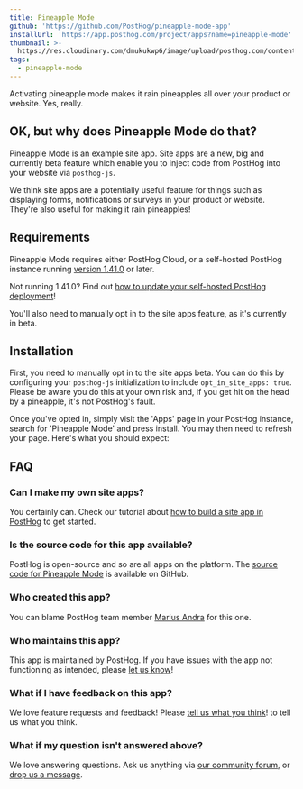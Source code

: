 ```yaml
---
title: Pineapple Mode
github: 'https://github.com/PostHog/pineapple-mode-app'
installUrl: 'https://app.posthog.com/project/apps?name=pineapple-mode'
thumbnail: >-
  https://res.cloudinary.com/dmukukwp6/image/upload/posthog.com/contents/apps/thumbnails/pineapple-mode.png
tags:
  - pineapple-mode
---
```


Activating pineapple mode makes it rain pineapples all over your product or website. Yes, really.

## OK, but why does Pineapple Mode do that?

Pineapple Mode is an example site app. Site apps are a new, big and currently beta feature which enable you to inject code from PostHog into your website via `posthog-js`.

We think site apps are a potentially useful feature for things such as displaying forms, notifications or surveys in your product or website. They're also useful for making it rain pineapples!

## Requirements

Pineapple Mode requires either PostHog Cloud, or a self-hosted PostHog instance running [version 1.41.0](https://posthog.com/blog/the-posthog-array-1-41-0#one-more-thing-site-apps) or later.

Not running 1.41.0? Find out [how to update your self-hosted PostHog deployment](/docs/runbook/upgrading-posthog)!

You'll also need to manually opt in to the site apps feature, as it's currently in beta.

## Installation

First, you need to manually opt in to the site apps beta. You can do this by configuring your `posthog-js` initialization to include `opt_in_site_apps: true`. Please be aware you do this at your own risk and, if you get hit on the head by a pineapple, it's not PostHog's fault.

Once you've opted in, simply visit the 'Apps' page in your PostHog instance, search for 'Pineapple Mode' and press install. You may then need to refresh your page. Here's what you should expect:

## FAQ

### Can I make my own site apps?

You certainly can. Check our tutorial about [how to build a site app in PostHog](/tutorials/build-site-app) to get started. 

### Is the source code for this app available?

PostHog is open-source and so are all apps on the platform. The [source code for Pineapple Mode](https://github.com/PostHog/pineapple-mode-app) is available on GitHub.

### Who created this app?

You can blame PostHog team member [Marius Andra](https://github.com/mariusandra) for this one.

### Who maintains this app?

This app is maintained by PostHog. If you have issues with the app not functioning as intended, please [let us know](http://app.posthog.com/home#supportModal)!

### What if I have feedback on this app?

We love feature requests and feedback! Please [tell us what you think](http://app.posthog.com/home#supportModal)! to tell us what you think.

### What if my question isn't answered above?

We love answering questions. Ask us anything via [our community forum](/questions), or [drop us a message](http://app.posthog.com/home#supportModal). 
